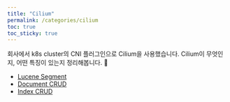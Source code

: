 ```yaml
---
title: "Cilium"
permalink: /categories/cilium
toc: true
toc_sticky: true
---
```


회사에서 k8s cluster의 CNI 플러그인으로 Cilium을 사용했습니다. Cilium이 무엇인지, 어떤 특징이 있는지 정리해봅니다. 🚀
- [Lucene Segment](/2023/05/19/Lucene-Segment/)
- [Document CRUD](/2023/05/17/ElasticSearch-Document-CRUD/)
- [Index CRUD](/2023/05/15/ElasticSearch-Index-CRUD/)
